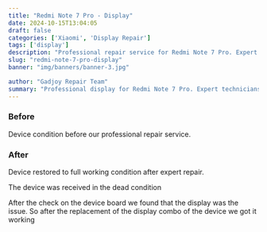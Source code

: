 ```yaml
---
title: "Redmi Note 7 Pro - Display"
date: 2024-10-15T13:04:05
draft: false
categories: ['Xiaomi', 'Display Repair']
tags: ['display']
description: "Professional repair service for Redmi Note 7 Pro. Expert diagnosis and quality repairs in Bangalore."
slug: "redmi-note-7-pro-display"
banner: "img/banners/banner-3.jpg"

author: "Gadjoy Repair Team"
summary: "Professional display for Redmi Note 7 Pro. Expert technicians, quality parts, warranty included."
---
```


### Before

Device condition before our professional repair service.

### After

Device restored to full working condition after expert repair.

The device was received in the dead condition

After the check on the device board we found that the display was the issue. So after the replacement of the display combo of the device we got it working